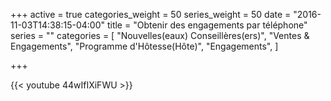 +++
active = true
categories_weight = 50
series_weight = 50
date = "2016-11-03T14:38:15-04:00"
title = "Obtenir des engagements par téléphone"
series = ""
categories = [
  "Nouvelles(eaux) Conseillères(ers)",
  "Ventes & Engagements",
  "Programme d'Hôtesse(Hôte)",
  "Engagements",
]

+++

{{< youtube 44wIfIXiFWU >}}
